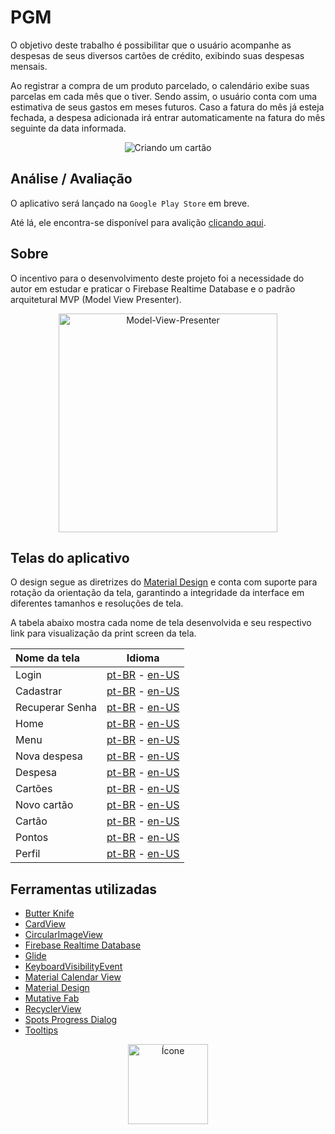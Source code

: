 PGM
===

O objetivo deste trabalho é possibilitar que o usuário acompanhe as despesas de seus diversos cartões de crédito, exibindo suas despesas mensais. 

Ao registrar a compra de um produto parcelado, o calendário exibe suas parcelas em cada mês que o tiver. Sendo assim, o usuário conta com uma estimativa de seus gastos em meses futuros.
Caso a fatura do mês já esteja fechada, a despesa adicionada irá entrar automaticamente na fatura do mês seguinte da data informada.

<p align="center">
  <img src="https://github.com/marcellocamara/PGM/blob/master/extras/images/others/giphy.gif" title="Criando um cartão">
</p>

## Análise / Avaliação

O aplicativo será lançado na `Google Play Store` em breve.

Até lá, ele encontra-se disponível para avalição [clicando aqui](https://raw.githubusercontent.com/marcellocamara/PGM/master/extras/APK/PGM.apk).

## Sobre

O incentivo para o desenvolvimento deste projeto foi a necessidade do autor em estudar e praticar o Firebase Realtime Database e o padrão arquitetural MVP (Model View Presenter).

<p align="center">
  <img src="https://github.com/marcellocamara/PGM/blob/master/extras/images/others/MVP.png" height="350" title="Model-View-Presenter">
</p>

## Telas do aplicativo

O design segue as diretrizes do [Material Design](https://material.io/design) e conta com suporte para rotação da orientação da tela, garantindo a integridade da interface em diferentes tamanhos e resoluções de tela.

A tabela abaixo mostra cada nome de tela desenvolvida e seu respectivo link para visualização da print screen da tela.

Nome da tela | Idioma
:---  | :---: 
Login | [pt-BR](https://raw.githubusercontent.com/marcellocamara/PGM/master/extras/images/screenshots/pt-BR/login.png) - [en-US](https://raw.githubusercontent.com/marcellocamara/PGM/master/extras/images/screenshots/en-US/login.png)
Cadastrar | [pt-BR](https://raw.githubusercontent.com/marcellocamara/PGM/master/extras/images/screenshots/pt-BR/register.png) - [en-US](https://raw.githubusercontent.com/marcellocamara/PGM/master/extras/images/screenshots/US/register.png)
Recuperar Senha | [pt-BR](https://raw.githubusercontent.com/marcellocamara/PGM/master/extras/images/screenshots/pt-BR/recover.png) - [en-US](https://raw.githubusercontent.com/marcellocamara/PGM/master/extras/images/screenshots/US/recover.png)
Home | [pt-BR](https://raw.githubusercontent.com/marcellocamara/PGM/master/extras/images/screenshots/pt-BR/home.png) - [en-US](https://raw.githubusercontent.com/marcellocamara/PGM/master/extras/images/screenshots/US/home.png)
Menu | [pt-BR](https://raw.githubusercontent.com/marcellocamara/PGM/master/extras/images/screenshots/pt-BR/menu.png) - [en-US](https://raw.githubusercontent.com/marcellocamara/PGM/master/extras/images/screenshots/US/menu.png)
Nova despesa | [pt-BR](https://raw.githubusercontent.com/marcellocamara/PGM/master/extras/images/screenshots/pt-BR/new_expense.png) - [en-US](https://raw.githubusercontent.com/marcellocamara/PGM/master/extras/images/screenshots/US/new_expense.png)
Despesa | [pt-BR](https://raw.githubusercontent.com/marcellocamara/PGM/master/extras/images/screenshots/pt-BR/expense_overview.png) - [en-US](https://raw.githubusercontent.com/marcellocamara/PGM/master/extras/images/screenshots/US/expense_overview.png)
Cartões | [pt-BR](https://raw.githubusercontent.com/marcellocamara/PGM/master/extras/images/screenshots/pt-BR/cards.png) - [en-US](https://raw.githubusercontent.com/marcellocamara/PGM/master/extras/images/screenshots/US/cards.png)
Novo cartão | [pt-BR](https://raw.githubusercontent.com/marcellocamara/PGM/master/extras/images/screenshots/pt-BR/new_card.png) - [en-US](https://raw.githubusercontent.com/marcellocamara/PGM/master/extras/images/screenshots/US/new_card.png)
Cartão | [pt-BR](https://raw.githubusercontent.com/marcellocamara/PGM/master/extras/images/screenshots/pt-BR/card_overview.png) - [en-US](https://raw.githubusercontent.com/marcellocamara/PGM/master/extras/images/screenshots/US/card_overview.png)
Pontos | [pt-BR](https://raw.githubusercontent.com/marcellocamara/PGM/master/extras/images/screenshots/pt-BR/points.png) - [en-US](https://raw.githubusercontent.com/marcellocamara/PGM/master/extras/images/screenshots/US/points.png)
Perfil | [pt-BR](https://raw.githubusercontent.com/marcellocamara/PGM/master/extras/images/screenshots/pt-BR/profile.png) - [en-US](https://raw.githubusercontent.com/marcellocamara/PGM/master/extras/images/screenshots/US/profile.png)

## Ferramentas utilizadas

- [Butter Knife](https://github.com/JakeWharton/butterknife)
- [CardView](https://developer.android.com/guide/topics/ui/layout/cardview)
- [CircularImageView](https://github.com/lopspower/CircularImageView)
- [Firebase Realtime Database](https://firebase.google.com/docs/database/)
- [Glide](https://github.com/bumptech/glide)
- [KeyboardVisibilityEvent](https://github.com/yshrsmz/KeyboardVisibilityEvent)
- [Material Calendar View](https://github.com/prolificinteractive/material-calendarview)
- [Material Design](https://material.io/design/)
- [Mutative Fab](https://github.com/aniketbhoite/MutativeFab)
- [RecyclerView](https://developer.android.com/guide/topics/ui/layout/recyclerview)
- [Spots Progress Dialog](https://github.com/d-max/spots-dialog)
- [Tooltips](https://github.com/ViHtarb/Tooltip)

<p align="center">
  <img src="https://github.com/marcellocamara/PGM/blob/master/app/src/main/ic_launcher-web.png" height="128" title="Ícone">
</p>